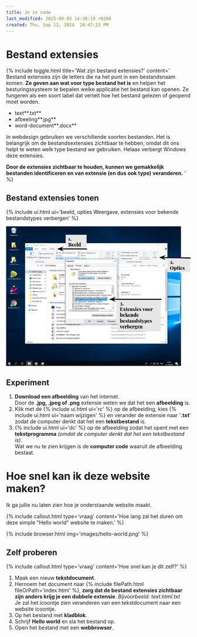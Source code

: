 ```yaml
---
title: Je 1e code
last_modified: 2025-09-03 14:38:19 +0200
created: Thu, Sep 12, 2024  20:47:23 PM
---
```


# Bestand extensies

{% include toggle.html title='Wat zijn bestand extensies?' content='
Bestand extensies zijn de letters die na het punt in een bestandsnaam komen.
**Ze geven aan wat voor type bestand het is** en helpen het besturingssysteem te bepalen welke applicatie het bestand kan openen. 
Ze fungeren als een soort label dat vertelt hoe het bestand gelezen of geopend moet worden.

- text**.txt**
- afbeeling**.jpg**
- word-document**.docx**

In webdesign gebruiken we verschillende soorten bestanden. Het is belangrijk om de bestandsextensies zichtbaar te hebben, omdat dit ons helpt te weten welk type bestand we gebruiken.
Helaas verbergt Windows deze extensies.

**Door de extensies zichtbaar te houden, kunnen we gemakkelijk bestanden identificeren en van extensie (en dus ook type) veranderen.**
' %}

## Bestand extensies tonen

{% include ui.html ui='beeld, opties Weergave, extensies voor bekende bestandstypes verbergen' %}

![Bestand extensies tonen](images/bestand-extensies-tonen.png)

## Experiment

1. **Download een afbeelding** van het internet.  
Door de **.jpg, .jpeg of .png** extensie weten we dat het een **afbeelding** is.
2. Klik met de {% include ui.html ui='rc' %} op de afbeelding, kies {% include ui.html ui='naam wijzigen' %} en verander de extensie naar '**.txt**' zodat de computer denkt dat het een **tekstbestand** is.
3. {% include ui.html ui='dc' %} op de afbeelding zodat het opent met een **tekstprogramma**  *(omdat de computer denkt dat het een tekstbestand is)*.  
Wat we nu te zien krijgen is de **computer code** waaruit de afbeelding bestaat.

# Hoe snel kan ik deze website maken?

Ik ga jullie nu laten zien hoe je onderstaande website maakt.  

{% include callout.html type='vraag' content='Hoe lang zal het duren om deze simple "Hello world" website te maken.' %}

{% include browser.html img='images/hello-world.png' %}

## Zelf proberen

{% include callout.html type='vraag' content='Hoe snel kan je dit zelf?' %}

1. Maak een nieuw **tekstdocument**.
2. Hernoem het document naar {% include filePath.html fileOrPath='index.html' %}, **zorg dat de bestand extensies zichtbaar zijn anders krijg je een dubbele extensie**.
    *Bijvoorbeeld: text.html.txt*  
    Je zal het icoontje zien veranderen van een tekstdocument naar een website icoontje.
3. Op het bestand met **kladblok**.
4. Schrijf **Hello world** en sla het bestand op.
5. Open het bestand met een **webbrowser**.

